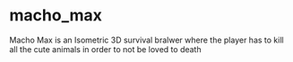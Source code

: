 # macho_max

Macho Max is an Isometric 3D survival bralwer where the player has to kill all the cute animals in order to not be loved to death
